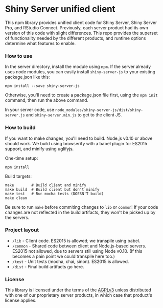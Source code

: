 # Shiny Server unified client

This npm library provides unified client code for Shiny Server, Shiny Server Pro, and RStudio Connect. Previously, each server product had its own version of this code with slight differences. This repo provides the superset of functionality needed by the different products, and runtime options determine what features to enable.

### How to use

In the server directory, install the module using `npm`. If the server already uses node modules, you can easily install `shiny-server-js` to your existing package.json like this:

```
npm install --save shiny-server-js
```

Otherwise, you'll need to create a package.json file first, using the `npm init` command, then run the above command.

In your server code, use `node_modules/shiny-server-js/dist/shiny-server.js` and `shiny-server.min.js` to get to the client JS.

### How to build

If you want to make changes, you'll need to build. Node.js v0.10 or above should work. We build using browserify with a babel plugin for ES2015 support, and minify using uglifyjs.

One-time setup:

```
npm install
```

Build targets:

```
make        # Build client and minify
make build  # Build client but don't minify
make test   # Run mocha tests (DOESN'T build)
make clean
```

Be sure to run `make` before commiting changes to `lib` or `common`! If your code changes are not reflected in the build artifacts, they won't be picked up by the servers.

### Project layout

- `/lib` - Client code. ES2015 is allowed; we transpile using babel.
- `/common` - Shared code between client and Node.js-based servers. ES2015 not allowed, due to servers still using Node v0.10. (If this becomes a pain point we could transpile here too.)
- `/test` - Unit tests (mocha, chai, sinon). ES2015 is allowed.
- `/dist` - Final build artifacts go here.

### License

This library is licensed under the terms of the [AGPLv3](http://www.gnu.org/licenses/agpl-3.0.en.html) unless distributed with one of our proprietary server products, in which case that product's license applies.
